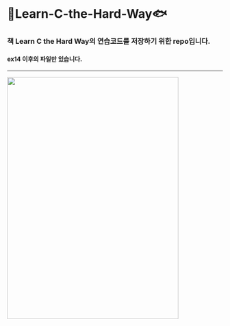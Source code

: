 # 🐒Learn-C-the-Hard-Way🐟
### 책 Learn C the Hard Way의 연습코드를 저장하기 위한 repo입니다.   
#### ex14 이후의 파일만 있습니다.   
<hr/>
<img src="../master/cover.jpg" width="400px" height="565px" ></img>
